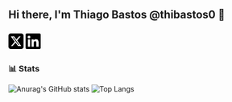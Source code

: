 ## Hi there, I'm Thiago Bastos @thibastos0 👋

### 
[<img src="https://github.com/thibastos0/thibastos0/blob/main/assets/square-x-twitter-brands.svg" width="30">](https://x.com/thibastos2)
[<img src="https://github.com/thibastos0/thibastos0/blob/main/assets/linkedin-brands.svg" width="30">](https://www.linkedin.com/in/thibastos0/)


### 📊 Stats
![Anurag's GitHub stats](https://github-readme-stats.vercel.app/api?username=thibastos0&show_icons=true&theme=github_dark&hide=stars)
![Top Langs](https://github-readme-stats.vercel.app/api/top-langs/?username=thibastos0&layout=compact&langs_count=8&theme=github_dark)


<!--
**thibastos0/thibastos0** is a ✨ _special_ ✨ repository because its `README.md` (this file) appears on your GitHub profile.

Here are some ideas to get you started:

- 🔭 I’m currently working on ...
- 🌱 I’m currently learning ...
- 👯 I’m looking to collaborate on ...
- 🤔 I’m looking for help with ...
- 💬 Ask me about ...
- 📫 How to reach me: ...
- 😄 Pronouns: ...
- ⚡ Fun fact: ...
-->
